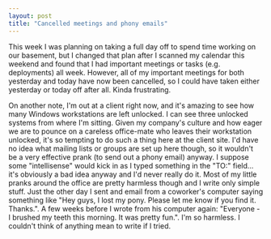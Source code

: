 ```yaml
---
layout: post
title: "Cancelled meetings and phony emails"
---
```


<p>This week I was planning on taking a full day off to spend time working on our basement, but I changed that plan after I scanned my calendar this weekend and found that I had important meetings or tasks (e.g. deployments) all week. However, all of my important meetings for both yesterday and today have now been cancelled, so I could have taken either yesterday or today off after all. Kinda frustrating.</p>
<p>On another note, I'm out at a client right now, and it's amazing to see how many Windows workstations are left unlocked. I can see three unlocked systems from where I'm sitting. Given my company's culture and how eager we are to pounce on a careless office-mate who leaves their workstation unlocked, it's so tempting to do such a thing here at the client site. I'd have no idea what mailing lists or groups are set up here though, so it wouldn't be a very effective prank (to send out a phony email) anyway. I suppose some "intellisense" would kick in as I typed something in the "TO:" field... it's obviously a bad idea anyway and I'd never really do it. Most of my little pranks around the office are pretty harmless though and I write only simple stuff. Just the other day I sent and email from a coworker's computer saying something like "Hey guys, I lost my pony. Please let me know if you find it. Thanks.". A few weeks before I wrote from his computer again: "Everyone - I brushed my teeth this morning. It was pretty fun.". I'm so harmless. I couldn't think of anything mean to write if I tried.</p>
 
